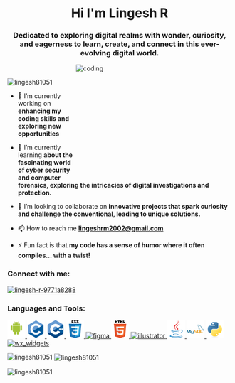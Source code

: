 <h1 align="center">Hi I'm Lingesh R</h1>
<h3 align="center">Dedicated to exploring digital realms with wonder, curiosity, and eagerness to learn, create, and connect in this ever-evolving digital world.</h3>

<img align="right" alt="coding" height="250" width="350" src="https://miro.medium.com/v2/resize:fit:1360/0*7Q3yvSIv_t0ioJ-Z.gif">
<br/>

<p align="left"> <img src="https://komarev.com/ghpvc/?username=lingesh81051&label=Profile%20views&color=0e75b6&style=flat" alt="lingesh81051" /> </p>

- 🔭 I’m currently working on **enhancing my coding skills and exploring new opportunities**

- 🌱 I’m currently learning **about the fascinating world of cyber security and computer forensics, exploring the intricacies of digital investigations and protection.**

- 👯 I’m looking to collaborate on **innovative projects that spark curiosity and challenge the conventional, leading to unique solutions.**

- 📫 How to reach me **lingeshrm2002@gmail.com**

- ⚡ Fun fact is that **my code has a sense of humor where it often compiles... with a twist!**

<h3 align="left">Connect with me:</h3>
<p align="left">
<a href="https://linkedin.com/in/lingesh-r-9771a8288" target="blank"><img align="center" src="https://raw.githubusercontent.com/rahuldkjain/github-profile-readme-generator/master/src/images/icons/Social/linked-in-alt.svg" alt="lingesh-r-9771a8288" height="30" width="40" /></a>
</p>

<h3 align="left">Languages and Tools:</h3>
<p align="left"> <a href="https://developer.android.com" target="_blank" rel="noreferrer"> <img src="https://raw.githubusercontent.com/devicons/devicon/master/icons/android/android-original-wordmark.svg" alt="android" width="40" height="40"/> </a> <a href="https://www.cprogramming.com/" target="_blank" rel="noreferrer"> <img src="https://raw.githubusercontent.com/devicons/devicon/master/icons/c/c-original.svg" alt="c" width="40" height="40"/> </a> <a href="https://www.w3schools.com/cpp/" target="_blank" rel="noreferrer"> <img src="https://raw.githubusercontent.com/devicons/devicon/master/icons/cplusplus/cplusplus-original.svg" alt="cplusplus" width="40" height="40"/> </a> <a href="https://www.w3schools.com/css/" target="_blank" rel="noreferrer"> <img src="https://raw.githubusercontent.com/devicons/devicon/master/icons/css3/css3-original-wordmark.svg" alt="css3" width="40" height="40"/> </a> <a href="https://www.figma.com/" target="_blank" rel="noreferrer"> <img src="https://www.vectorlogo.zone/logos/figma/figma-icon.svg" alt="figma" width="40" height="40"/> </a> <a href="https://www.w3.org/html/" target="_blank" rel="noreferrer"> <img src="https://raw.githubusercontent.com/devicons/devicon/master/icons/html5/html5-original-wordmark.svg" alt="html5" width="40" height="40"/> </a> <a href="https://www.adobe.com/in/products/illustrator.html" target="_blank" rel="noreferrer"> <img src="https://www.vectorlogo.zone/logos/adobe_illustrator/adobe_illustrator-icon.svg" alt="illustrator" width="40" height="40"/> </a> <a href="https://www.java.com" target="_blank" rel="noreferrer"> <img src="https://raw.githubusercontent.com/devicons/devicon/master/icons/java/java-original.svg" alt="java" width="40" height="40"/> </a> <a href="https://www.mysql.com/" target="_blank" rel="noreferrer"> <img src="https://raw.githubusercontent.com/devicons/devicon/master/icons/mysql/mysql-original-wordmark.svg" alt="mysql" width="40" height="40"/> </a> <a href="https://www.python.org" target="_blank" rel="noreferrer"> <img src="https://raw.githubusercontent.com/devicons/devicon/master/icons/python/python-original.svg" alt="python" width="40" height="40"/> </a> <a href="https://www.wxwidgets.org/" target="_blank" rel="noreferrer"> <img src="https://upload.wikimedia.org/wikipedia/commons/b/bb/WxWidgets.svg" alt="wx_widgets" width="40" height="40"/> </a> </p>

<p><img align="left" src="https://github-readme-stats.vercel.app/api/top-langs?username=lingesh81051&show_icons=true&locale=en&layout=compact" alt="lingesh81051" /></p>

<p>&nbsp;<img align="center" src="https://github-readme-stats.vercel.app/api?username=lingesh81051&show_icons=true&locale=en" alt="lingesh81051" /></p>

<p><img align="center" src="https://github-readme-streak-stats.herokuapp.com/?user=lingesh81051&" alt="lingesh81051" /></p>
